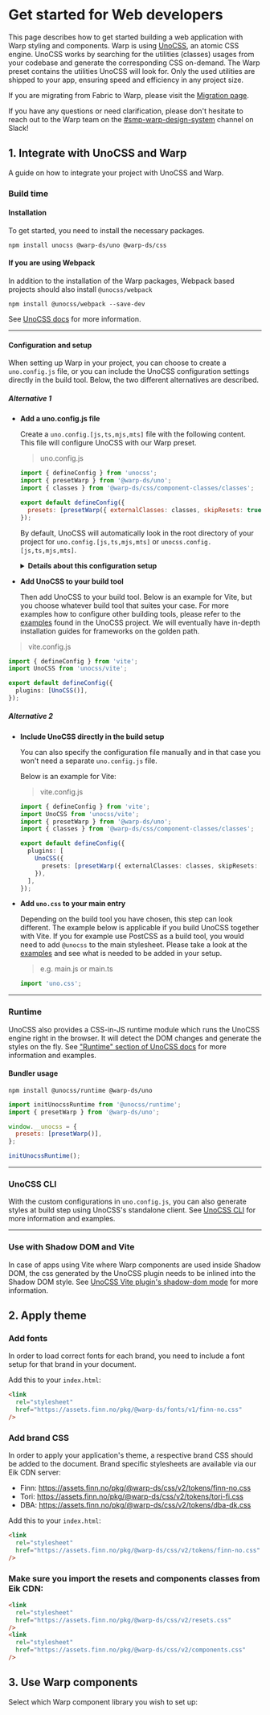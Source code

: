 <script setup>
  import Vue from './vue.md';
  import Elements from './elements.md';
  import React from './react.md';
</script>

# Get started for Web developers

This page describes how to get started building a web application with Warp styling and components.
Warp is using [UnoCSS](https://unocss.dev/), an atomic CSS engine.
UnoCSS works by searching for the utilities (classes) usages from your codebase and generate the corresponding CSS on-demand.
The Warp preset contains the utilities UnoCSS will look for.
Only the used utilities are shipped to your app, ensuring speed and efficiency in any project size.

If you are migrating from Fabric to Warp, please visit the [Migration page](./migrate-from-fabric/).

If you have any questions or need clarification, please don't hesitate to reach out to the Warp team on the [#smp-warp-design-system](https://sch-chat.slack.com/archives/C04NF2K46LB) channel on Slack!

## 1. Integrate with UnoCSS and Warp

A guide on how to integrate your project with UnoCSS and Warp.

### Build time

#### Installation
To get started, you need to install the necessary packages.

```shell
npm install unocss @warp-ds/uno @warp-ds/css
```

#### If you are using Webpack
In addition to the installation of the Warp packages, Webpack based projects should also install `@unocss/webpack`

```shell
npm install @unocss/webpack --save-dev
```

See [UnoCSS docs](https://unocss.dev/integrations/webpack) for more information.

---

#### Configuration and setup
When setting up Warp in your project, you can choose to create a `uno.config.js` file, or you can include the UnoCSS configuration settings directly in the build tool.
Below, the two different alternatives are described.

##### Alternative 1
- **Add a uno.config.js file**

  Create a `uno.config.[js,ts,mjs,mts]` file with the following content. This file will configure UnoCSS with our Warp preset.
  
  > uno.config.js
  
  ```js
  import { defineConfig } from 'unocss';
  import { presetWarp } from '@warp-ds/uno';
  import { classes } from '@warp-ds/css/component-classes/classes';
  
  export default defineConfig({
    presets: [presetWarp({ externalClasses: classes, skipResets: true })],
  });
  ```
  
  By default, UnoCSS will automatically look in the root directory of your project for `uno.config.[js,ts,mjs,mts]` or `unocss.config.[js,ts,mjs,mts]`.
  
  <details>
    <summary><b>Details about this configuration setup</b></summary>
    When an application consists of several parts (e.g. if you are using [Podium](https://podium-lib.io/)) and each part needs to integrate with UnoCSS and Warp - it's more performant to get styling from an external stylesheet (as this will be cached in the browser) instead of making UnoCSS generate the same CSS multiple times.
    In the example above we pass external classes and skip resets, because we import components.css and reset.css as mentioned [below](#make-sure-you-import-the-resets-and-components-classes-from-eik-cdn).
  
    See all configuration options for `presetWarp` at https://github.com/warp-ds/drive#plugin-api.
  </details>

- **Add UnoCSS to your build tool**

  Then add UnoCSS to your build tool. Below is an example for Vite, but you choose whatever build tool that suites your case.
  For more examples how to configure other building tools, please refer to the [examples](https://github.com/unocss/unocss/tree/main/examples) found in the UnoCSS project.
  We will eventually have in-depth installation guides for frameworks on the golden path.

> vite.config.js

```ts
import { defineConfig } from 'vite';
import UnoCSS from 'unocss/vite';

export default defineConfig({
  plugins: [UnoCSS()],
});
```

##### **Alternative 2**
- **Include UnoCSS directly in the build setup**

  You can also specify the configuration file manually and in that case you won't need a separate `uno.config.js` file.
  
  Below is an example for Vite:
  
  > vite.config.js
  
  ```ts
  import { defineConfig } from 'vite';
  import UnoCSS from 'unocss/vite';
  import { presetWarp } from '@warp-ds/uno';
  import { classes } from '@warp-ds/css/component-classes/classes';
  
  export default defineConfig({
    plugins: [
      UnoCSS({
        presets: [presetWarp({ externalClasses: classes, skipResets: true })],
      }),
    ],
  });
  ```

- **Add `uno.css` to your main entry**

  Depending on the build tool you have chosen, this step can look different.
  The example below is applicable if you build UnoCSS together with Vite.
  If you for example use PostCSS as a build tool, you would need to add `@unocss` to the main stylesheet.
  Please take a look at the [examples](https://github.com/unocss/unocss/tree/main/examples) and see what is needed to be added in your setup.

  > e.g. main.js or main.ts
  
  ```js
  import 'uno.css';
  ```

---

### Runtime
UnoCSS also provides a CSS-in-JS runtime module which runs the UnoCSS engine right in the browser. It will detect the DOM changes and generate the styles on the fly.
See ["Runtime" section of UnoCSS docs](https://unocss.dev/integrations/runtime#runtime) for more information and examples.

#### Bundler usage

```shell
npm install @unocss/runtime @warp-ds/uno
```

```js
import initUnocssRuntime from '@unocss/runtime';
import { presetWarp } from '@warp-ds/uno';

window.__unocss = {
  presets: [presetWarp()],
};

initUnocssRuntime();
```

---

### UnoCSS CLI
With the custom configurations in `uno.config.js`, you can also generate styles at build step using UnoCSS's standalone client.
See [UnoCSS CLI](https://unocss.dev/integrations/cli) for more information and examples.

---

### Use with Shadow DOM and Vite
In case of apps using Vite where Warp components are used inside Shadow DOM, the css generated by the UnoCSS plugin needs to be inlined into the Shadow DOM style.
See [UnoCSS Vite plugin's shadow-dom mode](https://unocss.dev/integrations/vite#shadow-dom) for more information.

## 2. Apply theme

### Add fonts
In order to load correct fonts for each brand, you need to include a font setup for that brand in your document.

Add this to your `index.html`:

```html
<link
  rel="stylesheet"
  href="https://assets.finn.no/pkg/@warp-ds/fonts/v1/finn-no.css"
/>
```

### Add brand CSS
In order to apply your application's theme, a respective brand CSS should be added to the document.
Brand specific stylesheets are available via our Eik CDN server:

- Finn: https://assets.finn.no/pkg/@warp-ds/css/v2/tokens/finn-no.css
- Tori: https://assets.finn.no/pkg/@warp-ds/css/v2/tokens/tori-fi.css
- DBA: https://assets.finn.no/pkg/@warp-ds/css/v2/tokens/dba-dk.css

Add this to your `index.html`:

```html
<link
  rel="stylesheet"
  href="https://assets.finn.no/pkg/@warp-ds/css/v2/tokens/finn-no.css"
/>
```

### Make sure you import the resets and components classes from Eik CDN:

```html
<link
  rel="stylesheet"
  href="https://assets.finn.no/pkg/@warp-ds/css/v2/resets.css"
/>
<link
  rel="stylesheet"
  href="https://assets.finn.no/pkg/@warp-ds/css/v2/components.css"
/>
```

## 3. Use Warp components

Select which Warp component library you wish to set up:

<tabs-content> 
  <template v-slot:react>
    <react />
  </template>
  <template v-slot:vue>
    <vue />
  </template>
  <template v-slot:elements>
    <elements />
  </template>
</tabs-content>
